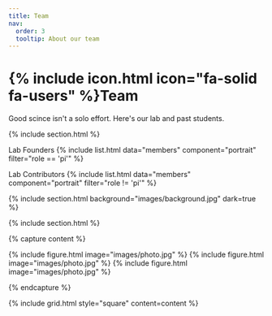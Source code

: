 ```yaml
---
title: Team
nav:
  order: 3
  tooltip: About our team
---
```


# {% include icon.html icon="fa-solid fa-users" %}Team

Good scince isn't a solo effort. Here's our lab and past students.

{% include section.html %}

Lab Founders
{% include list.html data="members" component="portrait" filter="role == 'pi'" %}

Lab Contributors 
{% include list.html data="members" component="portrait" filter="role != 'pi'" %}

{% include section.html background="images/background.jpg" dark=true %}


{% include section.html %}

{% capture content %}

{% include figure.html image="images/photo.jpg" %}
{% include figure.html image="images/photo.jpg" %}
{% include figure.html image="images/photo.jpg" %}

{% endcapture %}

{% include grid.html style="square" content=content %}
